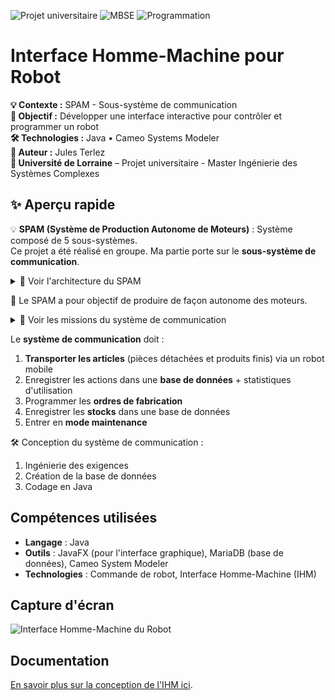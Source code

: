 ![Projet universitaire](https://img.shields.io/badge/Université%20de%20Lorraine-Project-lightgrey?logo=googlescholar)
![MBSE](https://img.shields.io/badge/Ingénierie%20des%20Exigences-Système-orange.svg)
![Programmation](https://img.shields.io/badge/Java-Programmation-blue.svg)

# Interface Homme-Machine pour Robot

**💡 Contexte :** SPAM - Sous-système de communication   
**🎯 Objectif :** Développer une interface interactive pour contrôler et programmer un robot  
**🛠 Technologies :** Java • Cameo Systems Modeler   
**👥 Auteur :** Jules Terlez   
**🏫 Université de Lorraine** – Projet universitaire - Master Ingénierie des Systèmes Complexes  

## ✨ Aperçu rapide

💡 **SPAM (Système de Production Autonome de Moteurs)** : Système composé de 5 sous-systèmes.  
  Ce projet a été réalisé en groupe. Ma partie porte sur le **sous-système de communication**.
  <details>
  <summary>📘 Voir l'architecture du SPAM</summary>
  <br>
  <img src="assets/Architecture_SPAM.jpg" alt="Architecture_SPAM" width="750">
</details>
  
🎯 Le SPAM a pour objectif de produire de façon autonome des moteurs.  
  <details>
  <summary>📘 Voir les missions du système de communication</summary>
  <br>
  <img src="assets/Architecture_SPAM.jpg" alt="Architecture_SPAM" width="750">
</details>
  
  Le **système de communication** doit :  
  1. **Transporter les articles** (pièces détachées et produits finis) via un robot mobile  
  2. Enregistrer les actions dans une **base de données** + statistiques d'utilisation  
  3. Programmer les **ordres de fabrication**  
  4. Enregistrer les **stocks** dans une base de données  
  5. Entrer en **mode maintenance**

🛠 Conception du système de communication :
  1. Ingénierie des exigences  
  2. Création de la base de données
  3. Codage en Java
  

## Compétences utilisées
- **Langage** : Java
- **Outils** : JavaFX (pour l'interface graphique), MariaDB (base de données), Cameo System Modeler
- **Technologies** : Commande de robot, Interface Homme-Machine (IHM)

## Capture d'écran
![Interface Homme-Machine du Robot](lien_vers_image)

## Documentation
[En savoir plus sur la conception de l'IHM ici](lien_vers_article).

